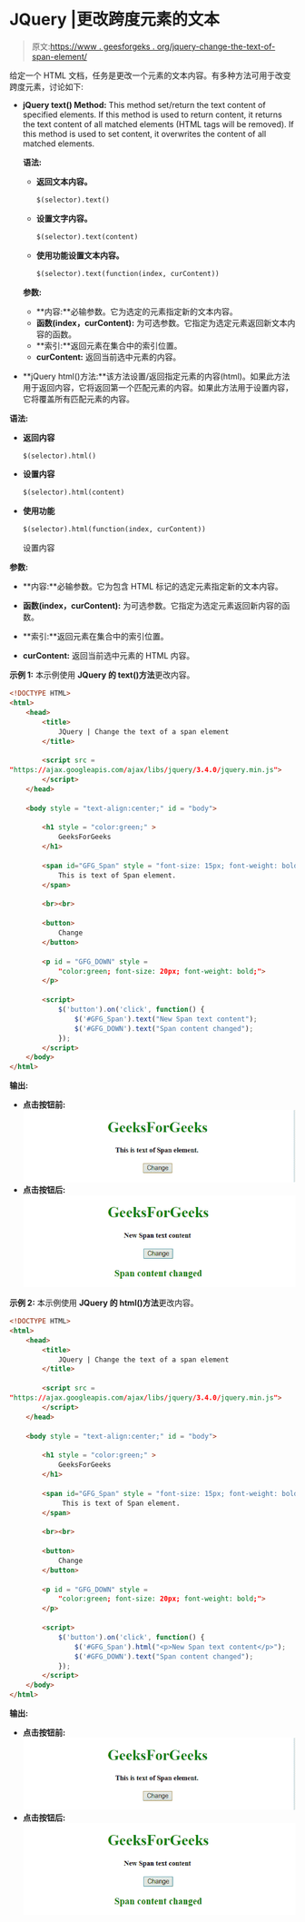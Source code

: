 # JQuery |更改跨度元素的文本

> 原文:[https://www . geesforgeks . org/jquery-change-the-text-of-span-element/](https://www.geeksforgeeks.org/jquery-change-the-text-of-a-span-element/)

给定一个 HTML 文档，任务是更改一个元素的文本内容。有多种方法可用于改变跨度元素，讨论如下:

*   **jQuery text() Method:** This method set/return the text content of specified elements. If this method is used to return content, it returns the text content of all matched elements (HTML tags will be removed). If this method is used to set content, it overwrites the content of all matched elements.

    **语法:**

    *   **返回文本内容。**

        ```html
        $(selector).text()
        ```

    *   **设置文字内容。**

        ```html
        $(selector).text(content)
        ```

    *   **使用功能设置文本内容。**

        ```html
        $(selector).text(function(index, curContent))
        ```

    **参数:**

    *   **内容:**必输参数。它为选定的元素指定新的文本内容。
    *   **函数(index，curContent):** 为可选参数。它指定为选定元素返回新文本内容的函数。
    *   **索引:**返回元素在集合中的索引位置。
    *   **curContent:** 返回当前选中元素的内容。
*   **jQuery html()方法:**该方法设置/返回指定元素的内容(html)。如果此方法用于返回内容，它将返回第一个匹配元素的内容。如果此方法用于设置内容，它将覆盖所有匹配元素的内容。

**语法:**

*   **返回内容**

    ```html
    $(selector).html()

    ```

*   **设置内容**

    ```html
    $(selector).html(content)

    ```

*   **使用功能**

    ```html
    $(selector).html(function(index, curContent))

    ```

    设置内容

**参数:**

*   **内容:**必输参数。它为包含 HTML 标记的选定元素指定新的文本内容。
*   **函数(index，curContent):** 为可选参数。它指定为选定元素返回新内容的函数。

*   **索引:**返回元素在集合中的索引位置。
*   **curContent:** 返回当前选中元素的 HTML 内容。

**示例 1:** 本示例使用 **JQuery 的 text()方法**更改内容。

```html
<!DOCTYPE HTML> 
<html> 
    <head> 
        <title> 
            JQuery | Change the text of a span element
        </title>

        <script src = 
"https://ajax.googleapis.com/ajax/libs/jquery/3.4.0/jquery.min.js">
        </script>
    </head> 

    <body style = "text-align:center;" id = "body"> 

        <h1 style = "color:green;" > 
            GeeksForGeeks 
        </h1> 

        <span id="GFG_Span" style = "font-size: 15px; font-weight: bold;"> 
            This is text of Span element. 
        </span>

        <br><br>

        <button> 
            Change
        </button>

        <p id = "GFG_DOWN" style = 
            "color:green; font-size: 20px; font-weight: bold;">
        </p>

        <script>
            $('button').on('click', function() {
                $('#GFG_Span').text("New Span text content");
                $('#GFG_DOWN').text("Span content changed");
            });     
        </script> 
    </body> 
</html>                    
```

**输出:**

*   **点击按钮前:**
    ![](img/b28c74a73cd1a7b2a1bdbbbb13a89cc1.png)
*   **点击按钮后:**
    ![](img/665151df2d24014fbe533774cf2ce55f.png)

**示例 2:** 本示例使用 **JQuery 的 html()方法**更改内容。

```html
<!DOCTYPE HTML> 
<html> 
    <head> 
        <title> 
            JQuery | Change the text of a span element
        </title>

        <script src = 
"https://ajax.googleapis.com/ajax/libs/jquery/3.4.0/jquery.min.js">
        </script>
    </head> 

    <body style = "text-align:center;" id = "body"> 

        <h1 style = "color:green;" > 
            GeeksForGeeks 
        </h1> 

        <span id="GFG_Span" style = "font-size: 15px; font-weight: bold;">
             This is text of Span element. 
        </span>

        <br><br>

        <button> 
            Change
        </button>

        <p id = "GFG_DOWN" style = 
            "color:green; font-size: 20px; font-weight: bold;">
        </p>

        <script>
            $('button').on('click', function() {
                $('#GFG_Span').html("<p>New Span text content</p>");
                $('#GFG_DOWN').text("Span content changed");
            });     
        </script> 
    </body> 
</html>                    
```

**输出:**

*   **点击按钮前:**
    ![](img/b28c74a73cd1a7b2a1bdbbbb13a89cc1.png)
*   **点击按钮后:**
    ![](img/665151df2d24014fbe533774cf2ce55f.png)